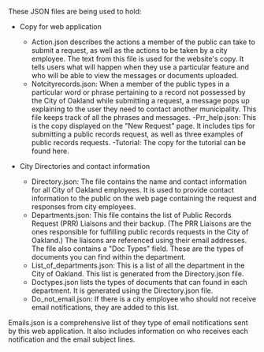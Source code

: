 These JSON files are being used to hold:

- Copy for web application 
  - Action.json describes the actions a member of the public can take to submit a request, as well as the actions to be taken by a city employee. The text from this file is used for the website's copy. It tells users what will happen when they use a particular feature and who will be able to view the messages or documents uploaded. 
  - Notcityrecords.json: When a member of the public types in a particular word or phrase pertaining to a record not possessed by the City of Oakland while submitting a request, a message pops up explaining to the user they need to contact another municipality. This file keeps track of all the phrases and messages.
  -Prr_help.json: This is the copy displayed on the "New Request" page. It includes tips for submitting a public records request, as well as three examples of public records requests. 
  -Tutorial: The copy for the tutorial can be found here. 


- City Directories and contact information
  - Directory.json: The file contains the name and contact information for all City of Oakland employees. It is used to provide contact information to the public on the web page containing the request and responses from city employees. 
  - Departments.json: This file contains the list of Public Records Request (PRR) Liaisons and their backup. (The PRR Liaisons are the ones responsible for fulfilling public records requests in the City of Oakland.) The liaisons are referenced using their email addresses. The file also contains a "Doc Types" field. These are the types of documents you can find within the department. 
  - List_of_departments.json: This is a list of all the department in the City of Oakland. This list is generated from the Directory.json file. 
  - Doctypes.json lists the types of documents that can found in each department. It is generated using the Directory.json file. 
  - Do_not_email.json: If there is a city employee who should not receive email notifications, they are added to this list. 

Emails.json is a comprehensive list of they type of email notifications sent by this web application. It also includes information on who receives each notification and the email subject lines. 



